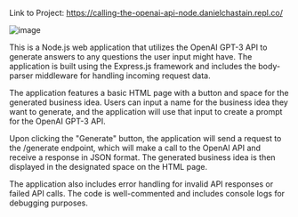 Link to Project: https://calling-the-openai-api-node.danielchastain.repl.co/

![image](https://user-images.githubusercontent.com/53002994/221684356-6c55dda5-ed72-41c5-bccf-5d4647a46971.png)


This is a Node.js web application that utilizes the OpenAI GPT-3 API to generate answers to any questions the user input might have. The application is built using the Express.js framework and includes the body-parser middleware for handling incoming request data.

The application features a basic HTML page with a button and space for the generated business idea. Users can input a name for the business idea they want to generate, and the application will use that input to create a prompt for the OpenAI GPT-3 API.

Upon clicking the "Generate" button, the application will send a request to the /generate endpoint, which will make a call to the OpenAI API and receive a response in JSON format. The generated business idea is then displayed in the designated space on the HTML page.

The application also includes error handling for invalid API responses or failed API calls. The code is well-commented and includes console logs for debugging purposes.
